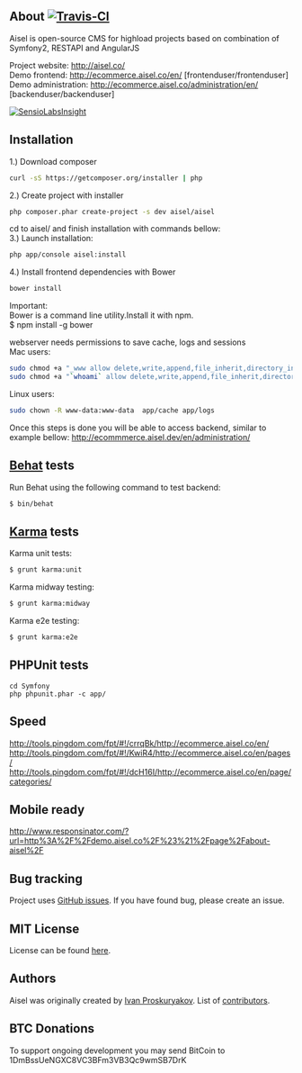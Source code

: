 About [![Travis-CI](https://travis-ci.org/ivanproskuryakov/Aisel.svg?branch=master)](https://travis-ci.org/ivanproskuryakov/Aisel)
-----------------------------------

Aisel is open-source CMS for highload projects based on combination of Symfony2, RESTAPI and AngularJS

Project website: http://aisel.co/<br/>
Demo frontend: http://ecommerce.aisel.co/en/ [frontenduser/frontenduser]<br/>
Demo administration: http://ecommerce.aisel.co/administration/en/ [backenduser/backenduser]<br/>

[![SensioLabsInsight](https://insight.sensiolabs.com/projects/e3761c26-4de8-4679-8645-ddedad0ae4a4/big.png)](https://insight.sensiolabs.com/projects/e3761c26-4de8-4679-8645-ddedad0ae4a4)<br/>

Installation
-----------------------------------

1.) Download composer<br/>
```bash
curl -sS https://getcomposer.org/installer | php
```
2.) Create project with installer <br/>
```bash
php composer.phar create-project -s dev aisel/aisel
```
cd to aisel/ and finish installation with commands bellow:<br/>
3.) Launch installation:<br/>
```bash
php app/console aisel:install
```
4.) Install frontend dependencies with Bower<br/>
```bash
bower install
```

Important:<br/>
Bower is a command line utility.Install it with npm.<br/>
$ npm install -g bower<br/>

webserver needs permissions to save cache, logs and sessions<br/>
Mac users:<br/>
```bash
sudo chmod +a "_www allow delete,write,append,file_inherit,directory_inherit" app/cache app/logs
sudo chmod +a "`whoami` allow delete,write,append,file_inherit,directory_inherit" app/cache app/logs app/var
```
Linux users:<br/>
```bash
sudo chown -R www-data:www-data  app/cache app/logs
```



Once this steps is done you will be able to access backend, similar to example bellow:
http://ecommmerce.aisel.dev/en/administration/<br/>


[Behat](http://behat.org) tests
-----------------------------------

Run Behat using the following command to test backend:

```bash
$ bin/behat
```

[Karma](http://karma-runner.github.io/) tests
-----------------------------------

Karma unit tests:
```bash
$ grunt karma:unit
```

Karma midway testing:
```bash
$ grunt karma:midway
```

Karma e2e testing:
```bash
$ grunt karma:e2e
```

PHPUnit tests
-----------------------------------
````
cd Symfony
php phpunit.phar -c app/
````

Speed
-----------------------------------
http://tools.pingdom.com/fpt/#!/crrqBk/http://ecommerce.aisel.co/en/<br/>
http://tools.pingdom.com/fpt/#!/KwiR4/http://ecommerce.aisel.co/en/pages/<br/>
http://tools.pingdom.com/fpt/#!/dcH16I/http://ecommerce.aisel.co/en/page/categories/<br/>

Mobile ready
-----------------------------------
http://www.responsinator.com/?url=http%3A%2F%2Fdemo.aisel.co%2F%23%21%2Fpage%2Fabout-aisel%2F

Bug tracking
-----------------------------------

Project uses [GitHub issues](https://github.com/ivanproskuryakov/Aisel/issues).
If you have found bug, please create an issue.

MIT License
-----------------------------------

License can be found [here](https://github.com/ivanproskuryakov/Aisel/blob/master/LICENSE).

Authors
-----------------------------------

Aisel was originally created by [Ivan Proskuryakov](http://www.magazento.com).
List of [contributors](https://github.com/ivanproskuryakov/Aisel/graphs/contributors).

BTC Donations
-----------------------------------
To support ongoing development you may send BitCoin to 1DmBssUeNGXC8VC3BFm3VB3Qc9wmSB7DrK